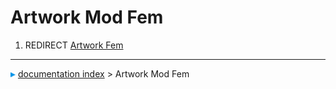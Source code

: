 # Artwork Mod Fem
1.  REDIRECT [Artwork Fem](Artwork_Fem.md)



---
![](images/Right_arrow.png) [documentation index](../README.md) > Artwork Mod Fem
